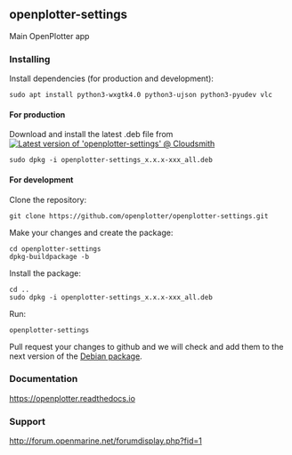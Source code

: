 ## openplotter-settings

Main OpenPlotter app

### Installing

Install dependencies (for production and development):

`sudo apt install python3-wxgtk4.0 python3-ujson python3-pyudev vlc`

#### For production

Download and install the latest .deb file from [![Latest version of 'openplotter-settings' @ Cloudsmith](https://api-prd.cloudsmith.io/v1/badges/version/openplotter/openplotter/deb/openplotter-settings/latest/a=all;d=debian%252Fbullseye;t=binary/?render=true&show_latest=true)](https://cloudsmith.io/~openplotter/repos/openplotter/packages/detail/deb/openplotter-settings/latest/a=all;d=debian%252Fbullseye;t=binary/)

`sudo dpkg -i openplotter-settings_x.x.x-xxx_all.deb`

#### For development

Clone the repository:

`git clone https://github.com/openplotter/openplotter-settings.git`

Make your changes and create the package:

```
cd openplotter-settings
dpkg-buildpackage -b
```
Install the package:

```
cd ..
sudo dpkg -i openplotter-settings_x.x.x-xxx_all.deb
```

Run:

`openplotter-settings`

Pull request your changes to github and we will check and add them to the next version of the [Debian package](https://cloudsmith.io/~openplotter/repos/openplotter/packages/).

### Documentation

https://openplotter.readthedocs.io

### Support

http://forum.openmarine.net/forumdisplay.php?fid=1
